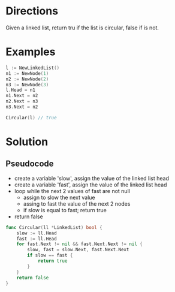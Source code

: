 # Directions

Given a linked list, return tru if the list is circular, false if is not.

# Examples

```go
l := NewLinkedList()
n1 := NewNode(1)
n2 := NewNode(2)
n3 := NewNode(3)
l.Head = n1
n1.Next = n2
n2.Next = n3
n3.Next = n2

Circular(l) // true
```

# Solution

## Pseudocode

* create a variable 'slow', assign the value of the linked list head
* create a variable 'fast', assign the value of the linked list head
* loop while the next 2 values of fast are not null
	* assign to slow the next value
	* assing to fast the value of the next 2 nodes
	* if slow is equal to fast; return true
* return false

```go
func Circular(ll *LinkedList) bool {
	slow := ll.Head
	fast := ll.Head
	for fast.Next != nil && fast.Next.Next != nil {
		slow, fast = slow.Next, fast.Next.Next
		if slow == fast {
			return true
		}
	}
	return false
}
```